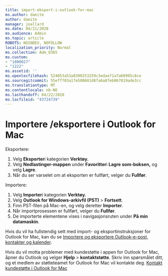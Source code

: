 ```yaml
---
title: import-eksport-i-outlook-for-mac
ms.author: daeite
author: daeite
manager: joallard
ms.date: 04/21/2020
ms.audience: Admin
ms.topic: article
ROBOTS: NOINDEX, NOFOLLOW
localization_priority: Normal
ms.collection: Adm_O365
ms.custom:
- "1800027"
- "1222"
ms.assetid: ''
ms.openlocfilehash: 524053a53a8390253259c3edae71a7a60995c8ce
ms.sourcegitcommit: 55eff703a17e500681d8fa6a87eb067019ade3cc
ms.translationtype: MT
ms.contentlocale: nb-NO
ms.lasthandoff: 04/22/2020
ms.locfileid: "43724739"
---
```

# <a name="importexport-in-outlook-for-mac"></a>Importere /eksportere i Outlook for Mac 

Eksportere:
1. Velg **Eksporter**i kategorien **Verktøy.**
2. Velg **Nedlastinger-mappen** under **Favoritter**i **Lagre som-boksen,** og velg **Lagre**.
3. Når du ser varselet om at eksporten er fullført, velger du **Fullfør**.

Importere:
1. Velg **Importer**i kategorien **Verktøy.**
2. Velg **Outlook for Windows-arkivfil (PST)** > **Fortsett**.
3. Finn PST-filen på Mac-en, og velg deretter **Importer**.
4. Når importprosessen er fullført, velger du **Fullfør**.
5. De importerte elementene vises i navigasjonsruten under **På min datamaskin**.

Hvis du vil ha fullstendig sett med import- og eksportinstruksjoner for Outlook for Mac, kan du se [Importere og eksportere Outlook-e-post, kontakter og kalender](https://support.office.com/article/92577192-3881-4502-b79d-c3bbada6c8ef#ID0EAACAAA=Mac). 

Hvis du vil motta problemer med kundestøtte i appen for Outlook for Mac, åpner du Outlook og velger **Hjelp** > **kontaktstøtte**. Skriv inn spørsmålet ditt, og et medlem av støtteteamet for Outlook for Mac vil kontakte deg. [Kontakt kundestøtte i Outlook for Mac](https://go.microsoft.com/fwlink/?linkid=2002400&clcid=0x409)